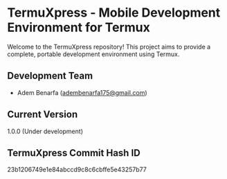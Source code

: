 # TermuXpress - Mobile Development Environment for Termux

Welcome to the TermuXpress repository! This project aims to provide a complete, portable development environment using Termux.

## Development Team
* Adem Benarfa (<adembenarfa175@gmail.com>)

## Current Version
1.0.0 (Under development)

## TermuXpress Commit Hash ID
23b1206749e1e84abccd9c8c6cbffe5e43257b77
